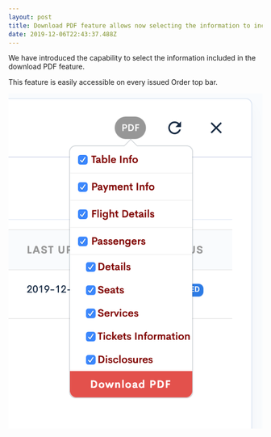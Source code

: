 ```yaml
---
layout: post
title: Download PDF feature allows now selecting the information to include
date: 2019-12-06T22:43:37.488Z
---
```

We have introduced the capability to select the information included in the download PDF feature.

This feature is easily accessible on every issued Order top bar.

![Dropdown menu allowing PDF export including selected information.](/assets/uploads/airgateway_ndc_booking_tool-download-pdf.png "Dropdown menu allowing PDF export including selected information.")
